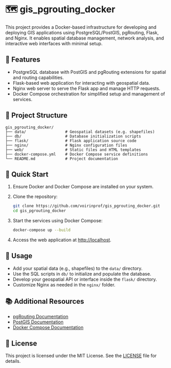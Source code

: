 # 🗺️ gis_pgrouting_docker

This project provides a Docker-based infrastructure for developing and deploying GIS applications using PostgreSQL/PostGIS, pgRouting, Flask, and Nginx. It enables spatial database management, network analysis, and interactive web interfaces with minimal setup.

## 🔧 Features

- PostgreSQL database with PostGIS and pgRouting extensions for spatial and routing capabilities.
- Flask-based web application for interacting with geospatial data.
- Nginx web server to serve the Flask app and manage HTTP requests.
- Docker Compose orchestration for simplified setup and management of services.

## 📁 Project Structure

```
gis_pgrouting_docker/
├── data/                 # Geospatial datasets (e.g. shapefiles)
├── db/                   # Database initialization scripts
├── flask/                # Flask application source code
├── nginx/                # Nginx configuration files
├── web/                  # Static files and HTML templates
├── docker-compose.yml    # Docker Compose service definitions
└── README.md             # Project documentation
```

## 🚀 Quick Start

1. Ensure Docker and Docker Compose are installed on your system.
2. Clone the repository:

   ```bash
   git clone https://github.com/voirinprof/gis_pgrouting_docker.git
   cd gis_pgrouting_docker
   ```

3. Start the services using Docker Compose:

   ```bash
   docker-compose up --build
   ```

4. Access the web application at [http://localhost](http://localhost).

## 🧪 Usage

- Add your spatial data (e.g., shapefiles) to the `data/` directory.
- Use the SQL scripts in `db/` to initialize and populate the database.
- Develop your geospatial API or interface inside the `flask/` directory.
- Customize Nginx as needed in the `nginx/` folder.

## 📚 Additional Resources

- [pgRouting Documentation](https://pgrouting.org/)
- [PostGIS Documentation](https://postgis.net/documentation/)
- [Docker Compose Documentation](https://docs.docker.com/compose/)

## 📝 License

This project is licensed under the MIT License. See the [LICENSE](LICENSE) file for details.